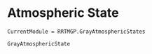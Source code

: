 # Atmospheric State

```@meta
CurrentModule = RRTMGP.GrayAtmosphericStates
```

```@docs
GrayAtmosphericState
```
